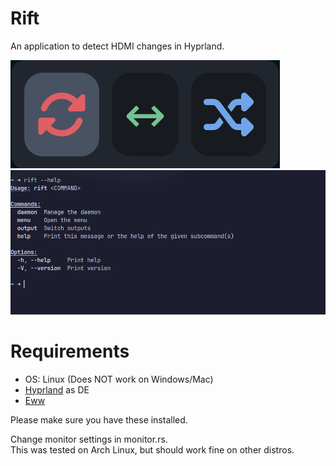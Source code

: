 # Rift
An application to detect HDMI changes in Hyprland.

![Rift Menu Screenshot](screenshots/Rift_menu_screenshot_cropped1.png)
![Rift Cli Screenshot](screenshots/Rift_cli_screenshot.png)


# Requirements
- OS: Linux (Does NOT work on Windows/Mac)
- [Hyprland](https://github.com/hyprwm/Hyprland) as DE
- [Eww](https://github.com/elkowar/eww)

Please make sure you have these installed.


Change monitor settings in monitor.rs. \
This was tested on Arch Linux, but should work fine on other distros.

